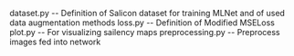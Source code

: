 

dataset.py -- Definition of Salicon dataset for training MLNet and of used data augmentation methods
loss.py -- Definition of Modified MSELoss
plot.py -- For visualizing sailency maps
preprocessing.py -- Preprocess images fed into network 
